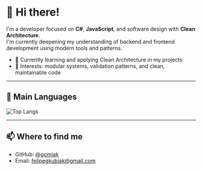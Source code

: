 # 👋 Hi there!

I'm a developer focused on **C#**, **JavaScript**, and software design with **Clean Architecture**.  
I'm currently deepening my understanding of backend and frontend development using modern tools and patterns.

- 🌱 Currently learning and applying Clean Architecture in my projects  
- 🧠 Interests: modular systems, validation patterns, and clean, maintainable code

---

## 🧠 Main Languages

![Top Langs](https://github-readme-stats.vercel.app/api/top-langs/?username=gomiak&layout=compact&theme=tokyonight)

---

## 📫 Where to find me

- GitHub: [@gomiak](https://github.com/gomiak)
- Email: felipegkubiak@gmail.com
